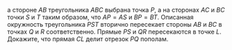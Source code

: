 а стороне $AB$ треугольника $ABC$ выбрана точка $P$, а на сторонах $AC$
и $BC$ точки $S$ и $T$ таким образом, что $AP=AS$ и $BP=BT$. Описанная 
окружность треугольника $PST$ вторично пересекает стороны $AB$ и $BC$ в 
точках $Q$ и $R$ соответственно. Прямые $PS$ и $QR$ пересекаются в точке 
$L$. Докажите, что прямая $CL$ делит отрезок $PQ$ пополам.